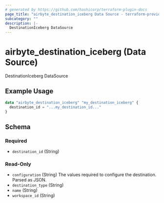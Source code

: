 ```yaml
---
# generated by https://github.com/hashicorp/terraform-plugin-docs
page_title: "airbyte_destination_iceberg Data Source - terraform-provider-airbyte"
subcategory: ""
description: |-
  DestinationIceberg DataSource
---
```


# airbyte_destination_iceberg (Data Source)

DestinationIceberg DataSource

## Example Usage

```terraform
data "airbyte_destination_iceberg" "my_destination_iceberg" {
  destination_id = "...my_destination_id..."
}
```

<!-- schema generated by tfplugindocs -->
## Schema

### Required

- `destination_id` (String)

### Read-Only

- `configuration` (String) The values required to configure the destination. Parsed as JSON.
- `destination_type` (String)
- `name` (String)
- `workspace_id` (String)
